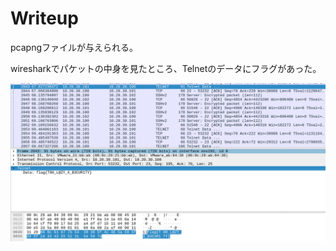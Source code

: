# Writeup

pcapngファイルが与えられる。

wiresharkでパケットの中身を見たところ、Telnetのデータにフラグがあった。

![](img/2021-09-12-22-01-06.png)

<!-- flag{T00_L@ZY_4_$3CUR1TY} -->
